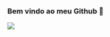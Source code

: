 ### Bem vindo ao meu Github 👋

<img src="https://cdn.jsdelivr.net/gh/devicons/devicon/icons/html5/html5-plain-wordmark.svg" />
          
